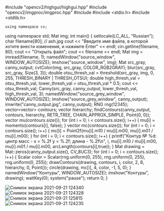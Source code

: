 #include "opencv2/highgui/highgui.hpp"
#include "opencv2/imgproc/imgproc.hpp"
#include <iostream>
#include <stdio.h>
#include <stdlib.h>

	using namespace cv;
using namespace std;
Mat img;
int main()
{
	setlocale(LC_ALL, "Russian");
	char filename[80]; // ash.jpg
	cout << "Введите имя файла, в которой хотите внести изменения, и нажимте Enter" << endl;
	cin.getline(filename, 80);
	cout << "Открыть файл";
	cout << filename << endl;
	Mat img = imread(filename, 1);
	namedWindow("source_window", WINDOW_AUTOSIZE);
	imshow("source_window", img);
	Mat src_gray, canny_output;
	cvtColor(img, src_gray, COLOR_RGB2GRAY);
	blur(src_gray, src_gray, Size(3, 3));
	double otsu_thresh_val = threshold(src_gray, img, 0, 255, THRESH_BINARY | THRESH_OTSU);
	double high_thresh_val = otsu_thresh_val, lower_thresh_val = otsu_thresh_val * 0.5;
	cout << otsu_thresh_val;
	Canny(src_gray, canny_output, lower_thresh_val, high_thresh_val, 3);
	namedWindow("source_grey_window", WINDOW_AUTOSIZE);
	imshow("source_grey_window", canny_output);
	imwrite("canny_output.jpg", canny_output);
	RNG rng(12345);
	vector<vector<Point>> contours;
	vector<Vec4i> hierarchy;
	findContours(canny_output, contours, hierarchy, RETR_TREE, CHAIN_APPROX_SIMPLE, Point(0, 0));
	vector<Moments> mu(contours.size());
	for (int i = 0; i < contours.size(); i++)
	{
		mu[i] = moments(contours[i], false);
	}
	vector<Point2f> mc(contours.size());
	for (int i = 0; i < contours.size(); i++)
	{
		mc[i] = Point2f(mu[i].m10 / mu[i].m00, mu[i].m01 / mu[i].m00);
	}
	for (int i = 0; i < contours.size(); i++)
	{
		printf("Контур № %d: центр масс - x = %.2f y = %.2f; длина - %.2f\n", i, mu[i].m10 / mu[i].m00, mu[i].m01 / mu[i].m00, arcLength(contours[i],true));
	}
	Mat drawing = Mat::zeros(canny_output.size(), CV_8UC3); 
	for (int i = 0; i < contours.size(); i++)
	{
		Scalar color = Scalar(rng.uniform(0, 255), rng.uniform(0, 255), rng.uniform(0, 255));
		drawContours(drawing, contours, i, color, 2, 8, hierarchy, 0, Point());
		circle(drawing, mc[i], 4, color, -1, 5, 0);
	}
	namedWindow("Контуры", WINDOW_AUTOSIZE);
	imshow("Контуры", drawing);
	waitKey(0);
	system("pause");
	return 0;
}
					    
![Снимок экрана 2021-09-21 124340](https://user-images.githubusercontent.com/67784048/134153469-b91063eb-366b-4b97-9368-9d76b3a816da.png)                         
![Снимок экрана 2021-09-21 124328](https://user-images.githubusercontent.com/67784048/134153551-46720206-e4b8-495f-a575-f9983cba3a37.png)
![Снимок экрана 2021-09-21 125815](https://user-images.githubusercontent.com/67784048/134153727-7d84bca7-441f-42e1-9081-6738f92745bc.png)
![Снимок экрана 2021-09-21 124235](https://user-images.githubusercontent.com/67784048/134153757-bd73d18b-4f32-4883-b624-62ca875fbba0.png)
                                   
                    
 
